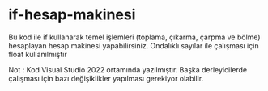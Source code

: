 # if-hesap-makinesi
Bu kod ile if kullanarak temel işlemleri (toplama, çıkarma, çarpma ve bölme) hesaplayan hesap makinesi yapabilirsiniz. Ondalıklı sayılar ile çalışması için float kullanılmıştır

Not : Kod Visual Studio 2022 ortamında yazılmıştır. Başka derleyicilerde çalışması için bazı değişiklikler yapılması gerekiyor olabilir.

